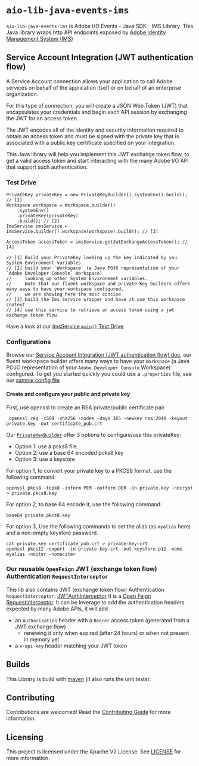 
# `aio-lib-java-events-ims`

`aio-lib-java-events-ims` is Adobe I/O Events - Java SDK - IMS Library.
This Java library wraps http API endpoints exposed by 
[Adobe Identity Management System (IMS)](https://www.adobe.io/authentication/auth-methods.html#!AdobeDocs/adobeio-auth/master/AuthenticationOverview/AuthenticationGuide.md)

## Service Account Integration (JWT authentication flow)

A Service Account connection allows your application to call Adobe services on behalf of 
the application itself or on behalf of an enterprise organization.

For this type of connection, you will create a JSON Web Token (JWT) that encapsulates 
your credentials and begin each API session by exchanging the JWT for an access token.

The JWT encodes all of the identity and security information required to obtain an access 
token and must be signed with the private key that is associated with a public key certificate specified on your integration.

This Java library will help you implement this JWT exchange token flow, to get a valid access token
and start interacting with the many Adobe I/O API that support such authentication.

### Test Drive

    PrivateKey privateKey = new PrivateKeyBuilder().systemEnv().build(); // [1]
    Workspace workspace = Workspace.builder()
        .systemEnv()
        .privateKey(privateKey)
        .build(); // [2]
    ImsService imsService = ImsService.builder().workspace(workspace).build(); // [3]

    AccessToken accessToken = imsService.getJwtExchangeAccessToken(); // [4]

    // [1] Build your PrivateKey looking up the key indicated by you System Environment variables
    // [2] build your `Workspace` (a Java POJO representation of your `Adobe Developer Console` Workspace)
    //     looking up other System Environment variables. 
    //     Note that our fluent workspace and private Key builders offers many ways to have your workspace configured,
    //     we are showing here the most concise
    // [3] build the Ims Service wrapper and have it use this workspace context
    // [4] use this service to retrieve an access token using a jwt exchange token flow
       
                      
Have a look at our [ImsService `main()` Test Drive](./src/test/java/com/adobe/ims/ImsServiceTestDrive.java)

### Configurations

Browse our [Service Account Integration (JWT authentication flow) doc](https://www.adobe.io/authentication/auth-methods.html#!AdobeDocs/adobeio-auth/master/AuthenticationOverview/ServiceAccountIntegration.md), 
our fluent workspace builder offers many ways to have your `Workspace` (a Java POJO representation of your `Adobe Developer Console` Workspace) configured.
To get you started quickly you could use a `.properties` file, 
see our [sample config file](./src/test/resources/workspace.properties)

#### Create and configure your public and private key

First, use openssl to create an RSA private/public certificate pair

     openssl req -x509 -sha256 -nodes -days 365 -newkey rsa:2048 -keyout private.key -out certificate_pub.crt

Our [`PrivateKeyBuilder`](./src/main/java/com/adobe/util/PrivateKeyBuilder.java) 
offer 3 options to configure/use this privateKey:
* Option 1: use a pcks8 file
* Option 2: use a base 64 encoded pcks8 key
* Option 3: use a keystore 

For option 1, to convert your private key to a PKCS8 format, use the following command: 

    openssl pkcs8 -topk8 -inform PEM -outform DER -in private.key -nocrypt > private.pkcs8.key

For option 2, to base 64 encode it, use the following command: 

    base64 private.pkcs8.key 
    
For option 3, Use the following commands to set the alias (as `myalias` here)  and a non-empty keystore password.

    cat private.key certificate_pub.crt > private-key-crt
    openssl pkcs12 -export -in private-key-crt -out keystore.p12 -name myalias -noiter -nomaciter

### Our reusable `OpenFeign` JWT (exchange token flow) Authentication `RequestInterceptor`

This lib also contains JWT (exchange token flow) Authentication `RequestInterceptor`: [JWTAuthInterceptor](src/main/java/com/adobe/ims/api/JWTAuthInterceptor.java) 
It is a [Open Feign RequestInterceptor](https://github.com/OpenFeign/feign#request-interceptors).
It can be leverage to add the authentication headers expected by many Adobe APIs, it will add
* an `Authorization` header with a `Bearer` access token (generated from a JWT exchange flow)
  * renewing it only when expired (after 24 hours) or when not present in memory yet
* a `x-api-key` header matching your JWT token

## Builds

This Library is build with [maven](https://maven.apache.org/) (it also runs the unit tests):

## Contributing

Contributions are welcomed! Read the [Contributing Guide](../.github/CONTRIBUTING.md) for more information.

## Licensing

This project is licensed under the Apache V2 License. See [LICENSE](../LICENSE.md) for more information.

  
